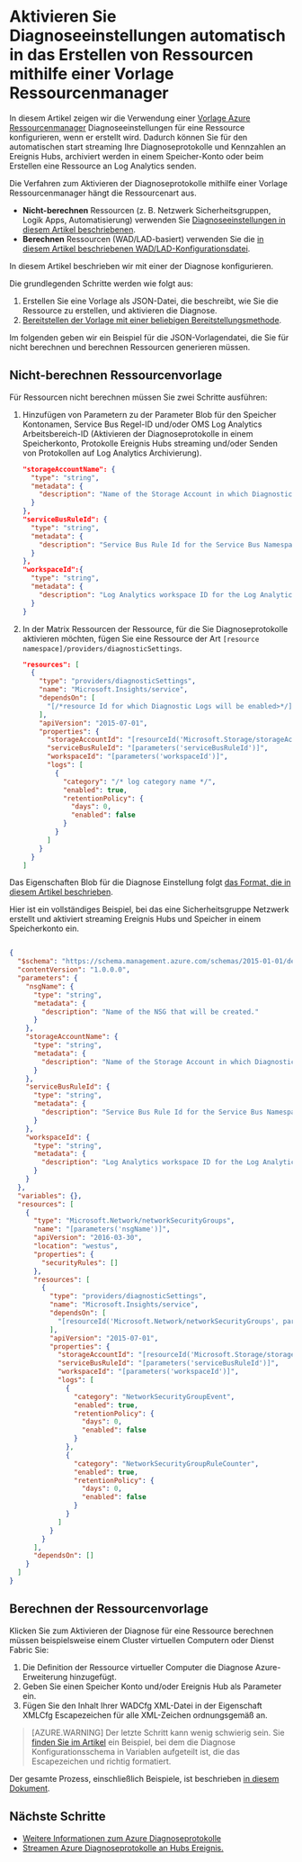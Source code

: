 <properties
    pageTitle="Automatisch aktivieren mithilfe einer Vorlage Ressourcenmanager Diagnoseeinstellungen | Microsoft Azure"
    description="Erfahren Sie, wie Sie mithilfe einer Vorlage Ressourcenmanager diagnoseeinstellungen erstellen, mit denen Sie Ihre Diagnoseprotokolle an Ereignis Hubs übertragen oder in einem Speicherkonto zu speichern."
    authors="johnkemnetz"
    manager="rboucher"
    editor=""
    services="monitoring-and-diagnostics"
    documentationCenter="monitoring-and-diagnostics"/>

<tags
    ms.service="monitoring-and-diagnostics"
    ms.workload="na"
    ms.tgt_pltfrm="na"
    ms.devlang="na"
    ms.topic="article"
    ms.date="09/26/2016"
    ms.author="johnkem"/>

# <a name="automatically-enable-diagnostic-settings-at-resource-creation-using-a-resource-manager-template"></a>Aktivieren Sie Diagnoseeinstellungen automatisch in das Erstellen von Ressourcen mithilfe einer Vorlage Ressourcenmanager
In diesem Artikel zeigen wir die Verwendung einer [Vorlage Azure Ressourcenmanager](../resource-group-authoring-templates.md) Diagnoseeinstellungen für eine Ressource konfigurieren, wenn er erstellt wird. Dadurch können Sie für den automatischen start streaming Ihre Diagnoseprotokolle und Kennzahlen an Ereignis Hubs, archiviert werden in einem Speicher-Konto oder beim Erstellen eine Ressource an Log Analytics senden.

Die Verfahren zum Aktivieren der Diagnoseprotokolle mithilfe einer Vorlage Ressourcenmanager hängt die Ressourcenart aus.

- **Nicht-berechnen** Ressourcen (z. B. Netzwerk Sicherheitsgruppen, Logik Apps, Automatisierung) verwenden Sie [Diagnoseeinstellungen in diesem Artikel beschriebenen](./monitoring-overview-of-diagnostic-logs.md#diagnostic-settings).
- **Berechnen** Ressourcen (WAD/LAD-basiert) verwenden Sie die [in diesem Artikel beschriebenen WAD/LAD-Konfigurationsdatei](../vs-azure-tools-diagnostics-for-cloud-services-and-virtual-machines.md).

In diesem Artikel beschrieben wir mit einer der Diagnose konfigurieren.

Die grundlegenden Schritte werden wie folgt aus:

1. Erstellen Sie eine Vorlage als JSON-Datei, die beschreibt, wie Sie die Ressource zu erstellen, und aktivieren die Diagnose.
2. [Bereitstellen der Vorlage mit einer beliebigen Bereitstellungsmethode](../resource-group-template-deploy.md).

Im folgenden geben wir ein Beispiel für die JSON-Vorlagendatei, die Sie für nicht berechnen und berechnen Ressourcen generieren müssen.

## <a name="non-compute-resource-template"></a>Nicht-berechnen Ressourcenvorlage
Für Ressourcen nicht berechnen müssen Sie zwei Schritte ausführen:

1. Hinzufügen von Parametern zu der Parameter Blob für den Speicher Kontonamen, Service Bus Regel-ID und/oder OMS Log Analytics Arbeitsbereich-ID (Aktivieren der Diagnoseprotokolle in einem Speicherkonto, Protokolle Ereignis Hubs streaming und/oder Senden von Protokollen auf Log Analytics Archivierung).

    ```json
    "storageAccountName": {
      "type": "string",
      "metadata": {
        "description": "Name of the Storage Account in which Diagnostic Logs should be saved."
      }
    },
    "serviceBusRuleId": {
      "type": "string",
      "metadata": {
        "description": "Service Bus Rule Id for the Service Bus Namespace in which the Event Hub should be created or streamed to."
      }
    },
    "workspaceId":{
      "type": "string",
      "metadata": {
        "description": "Log Analytics workspace ID for the Log Analytics workspace to which logs will be sent."
      }
    }
    ```
2. In der Matrix Ressourcen der Ressource, für die Sie Diagnoseprotokolle aktivieren möchten, fügen Sie eine Ressource der Art `[resource namespace]/providers/diagnosticSettings`.

    ```json
    "resources": [
      {
        "type": "providers/diagnosticSettings",
        "name": "Microsoft.Insights/service",
        "dependsOn": [
          "[/*resource Id for which Diagnostic Logs will be enabled>*/]"
        ],
        "apiVersion": "2015-07-01",
        "properties": {
          "storageAccountId": "[resourceId('Microsoft.Storage/storageAccounts', parameters('storageAccountName'))]",
          "serviceBusRuleId": "[parameters('serviceBusRuleId')]",
          "workspaceId": "[parameters('workspaceId')]",
          "logs": [ 
            {
              "category": "/* log category name */",
              "enabled": true,
              "retentionPolicy": {
                "days": 0,
                "enabled": false
              }
            }
          ]
        }
      }
    ]
    ```

Das Eigenschaften Blob für die Diagnose Einstellung folgt [das Format, die in diesem Artikel beschrieben](https://msdn.microsoft.com/library/azure/dn931931.aspx).

Hier ist ein vollständiges Beispiel, bei das eine Sicherheitsgruppe Netzwerk erstellt und aktiviert streaming Ereignis Hubs und Speicher in einem Speicherkonto ein.

```json

{
  "$schema": "https://schema.management.azure.com/schemas/2015-01-01/deploymentTemplate.json#",
  "contentVersion": "1.0.0.0",
  "parameters": {
    "nsgName": {
      "type": "string",
      "metadata": {
        "description": "Name of the NSG that will be created."
      }
    },
    "storageAccountName": {
      "type": "string",
      "metadata": {
        "description": "Name of the Storage Account in which Diagnostic Logs should be saved."
      }
    },
    "serviceBusRuleId": {
      "type": "string",
      "metadata": {
        "description": "Service Bus Rule Id for the Service Bus Namespace in which the Event Hub should be created or streamed to."
      }
    },
    "workspaceId": {
      "type": "string",
      "metadata": {
        "description": "Log Analytics workspace ID for the Log Analytics workspace to which logs will be sent."
      }
    }
  },
  "variables": {},
  "resources": [
    {
      "type": "Microsoft.Network/networkSecurityGroups",
      "name": "[parameters('nsgName')]",
      "apiVersion": "2016-03-30",
      "location": "westus",
      "properties": {
        "securityRules": []
      },
      "resources": [
        {
          "type": "providers/diagnosticSettings",
          "name": "Microsoft.Insights/service",
          "dependsOn": [
            "[resourceId('Microsoft.Network/networkSecurityGroups', parameters('nsgName'))]"
          ],
          "apiVersion": "2015-07-01",
          "properties": {
            "storageAccountId": "[resourceId('Microsoft.Storage/storageAccounts', parameters('storageAccountName'))]",
            "serviceBusRuleId": "[parameters('serviceBusRuleId')]",
            "workspaceId": "[parameters('workspaceId')]",
            "logs": [
              {
                "category": "NetworkSecurityGroupEvent",
                "enabled": true,
                "retentionPolicy": {
                  "days": 0,
                  "enabled": false
                }
              },
              {
                "category": "NetworkSecurityGroupRuleCounter",
                "enabled": true,
                "retentionPolicy": {
                  "days": 0,
                  "enabled": false
                }
              }
            ]
          }
        }
      ],
      "dependsOn": []
    }
  ]
}

```

## <a name="compute-resource-template"></a>Berechnen der Ressourcenvorlage
Klicken Sie zum Aktivieren der Diagnose für eine Ressource berechnen müssen beispielsweise einem Cluster virtuellen Computern oder Dienst Fabric Sie:

1. Die Definition der Ressource virtueller Computer die Diagnose Azure-Erweiterung hinzugefügt.
2. Geben Sie einen Speicher Konto und/oder Ereignis Hub als Parameter ein.
3. Fügen Sie den Inhalt Ihrer WADCfg XML-Datei in der Eigenschaft XMLCfg Escapezeichen für alle XML-Zeichen ordnungsgemäß an.

> [AZURE.WARNING] Der letzte Schritt kann wenig schwierig sein. Sie [finden Sie im Artikel](../virtual-machines/virtual-machines-windows-extensions-diagnostics-template.md#diagnostics-configuration-variables) ein Beispiel, bei dem die Diagnose Konfigurationsschema in Variablen aufgeteilt ist, die das Escapezeichen und richtig formatiert.

Der gesamte Prozess, einschließlich Beispiele, ist beschrieben [in diesem Dokument](../virtual-machines/virtual-machines-windows-extensions-diagnostics-template.md).


## <a name="next-steps"></a>Nächste Schritte
- [Weitere Informationen zum Azure Diagnoseprotokolle](./monitoring-overview-of-diagnostic-logs.md)
- [Streamen Azure Diagnoseprotokolle an Hubs Ereignis.](./monitoring-stream-diagnostic-logs-to-event-hubs.md)
